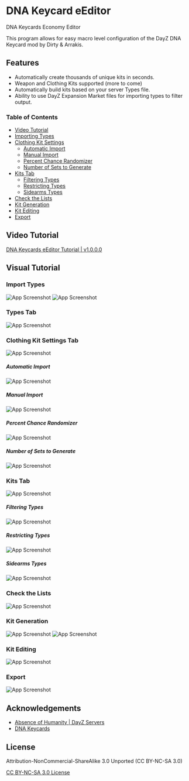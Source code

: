 
# DNA Keycard eEditor

DNA Keycards Economy Editor

This program allows for easy macro level configuration of the DayZ DNA Keycard mod by Dirty & Arrakis.



## Features

- Automatically create thousands of unique kits in seconds.
- Weapon and Clothing Kits supported (more to come)
- Automatically build kits based on your server Types file.
- Ability to use DayZ Expansion Market files for importing types to filter output.

### Table of Contents
- [Video Tutorial](#video-tutorial)
- [Importing Types](#import-types)
- [Clothing Kit Settings](#clothing-kit-settings-tab)
    - [Automatic Import](#automatic-import)
    - [Manual Import](#manual-import)
    - [Percent Chance Randomizer](#percent-chance-randomizer)
    - [Number of Sets to Generate](#number-of-sets-to-generate)
- [Kits Tab](#kits-tab)
    - [Filtering Types](#filtering-types)
    - [Restricting Types](#restricting-types)
    - [Sidearms Types](#sidearms-types)
- [Check the Lists](#check-the-lists)
- [Kit Generation](#kit-generation)
- [Kit Editing](#kit-editing)
- [Export](#export)
## Video Tutorial

[DNA Keycards eEditor Tutorial | v1.0.0.0](https://youtu.be/d1PAQ7JYUn8)


## Visual Tutorial

### Import Types

![App Screenshot](https://via.placeholder.com/468x300?text=App+Screenshot+Here)
![App Screenshot](https://via.placeholder.com/468x300?text=App+Screenshot+Here)

### Types Tab

![App Screenshot](https://via.placeholder.com/468x300?text=App+Screenshot+Here)

### Clothing Kit Settings Tab

![App Screenshot](https://via.placeholder.com/468x300?text=App+Screenshot+Here)

##### Automatic Import
![App Screenshot](https://via.placeholder.com/468x300?text=App+Screenshot+Here)
##### Manual Import
![App Screenshot](https://via.placeholder.com/468x300?text=App+Screenshot+Here)
##### Percent Chance Randomizer
![App Screenshot](https://via.placeholder.com/468x300?text=App+Screenshot+Here)
##### Number of Sets to Generate
![App Screenshot](https://via.placeholder.com/468x300?text=App+Screenshot+Here)

### Kits Tab
![App Screenshot](https://via.placeholder.com/468x300?text=App+Screenshot+Here)

##### Filtering Types
![App Screenshot](https://via.placeholder.com/468x300?text=App+Screenshot+Here)
##### Restricting Types
![App Screenshot](https://via.placeholder.com/468x300?text=App+Screenshot+Here)
##### Sidearms Types
![App Screenshot](https://via.placeholder.com/468x300?text=App+Screenshot+Here)

### Check the Lists
![App Screenshot](https://via.placeholder.com/468x300?text=App+Screenshot+Here)

### Kit Generation
![App Screenshot](https://via.placeholder.com/468x300?text=App+Screenshot+Here)
![App Screenshot](https://via.placeholder.com/468x300?text=App+Screenshot+Here)

### Kit Editing
![App Screenshot](https://via.placeholder.com/468x300?text=App+Screenshot+Here)

### Export
![App Screenshot](https://via.placeholder.com/468x300?text=App+Screenshot+Here)
## Acknowledgements

 - [Absence of Humanity | DayZ Servers](https://www.discord.gg/9twJTux)
 - [DNA Keycards](https://steamcommunity.com/workshop/filedetails/?id=2714183642)


## License

Attribution-NonCommercial-ShareAlike 3.0 Unported (CC BY-NC-SA 3.0) 

[CC BY-NC-SA 3.0 License](https://creativecommons.org/licenses/by-nc-sa/3.0/)

